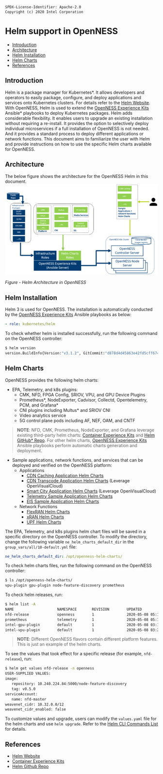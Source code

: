 ```text
SPDX-License-Identifier: Apache-2.0       
Copyright (c) 2020 Intel Corporation
```
# Helm support in OpenNESS

- [Introduction](#introduction)
- [Architecture](#architecture)
- [Helm Installation](#helm-installation)
- [Helm Charts](#helm-charts)
- [References](#references)

## Introduction
Helm is a package manager for Kubernetes\*. It allows developers and operators to easily package, configure, and deploy applications and services onto Kubernetes clusters. For details refer to the [Helm Website](https://helm.sh). With OpenNESS, Helm is used to extend the [OpenNESS Experience Kits](https://github.com/otcshare/openness-experience-kits) Ansible\* playbooks to deploy Kubernetes packages. Helm adds considerable flexibility. It enables users to upgrade an existing installation without requiring a re-install. It provides the option to selectively deploy individual microservices if a full installation of OpenNESS is not needed. And it provides a standard process to deploy different applications or network functions. This document aims to familiarize the user with Helm and provide instructions on how to use the specific Helm charts available for OpenNESS. 

## Architecture
The below figure shows the architecture for the OpenNESS Helm in this document.
![OpenNESS Helm](openness-helm-images/openness-helm-arch.png)

_Figure - Helm Architecture in OpenNESS_


## Helm Installation
Helm 3 is used for OpenNESS. The installation is automatically conducted by the [OpenNESS Experience Kits](https://github.com/otcshare/openness-experience-kits) Ansible playbooks as below:
   ```yaml
   - role: kubernetes/helm
   ```
To check whether helm is installed successfully, run the following command on the OpenNESS controller:
   ```bash
   $ helm version
   version.BuildInfo{Version:"v3.1.2", GitCommit:"d878d4d45863e42fd5cff6743294a11d28a9abce", GitTreeState:"clean", GoVersion:"go1.13.8"}
   ```
## Helm Charts   
OpenNESS provides the following helm charts: 
- EPA, Telemetry, and k8s plugins: 
  - CMK, NFD, FPGA Config, SRIOV, VPU, and GPU Device Plugins
  - Prometheus\*, NodeExporter, Cadvisor, Collectd, Opentelemetry, PCM, and Grafana\*
  - CNI plugins including Multus\* and SRIOV CNI
  - Video analytics service
  - 5G control plane pods including AF, NEF, OAM, and CNTF
> **NOTE**: NFD, CMK, Prometheus, NodeExporter, and Grafana leverage existing third-party helm charts: [Container Experience Kits](https://github.com/intel/container-experience-kits) and [Helm GitHub\* Repo](https://github.com/helm/charts). For other helm charts, [OpenNESS Experience Kits](https://github.com/otcshare/openness-experience-kits) Ansible playbooks perform automatic charts generation and deployment.

- Sample applications, network functions, and services that can be deployed and verified on the OpenNESS platform:
  - Applications
    - [CDN Caching Application Helm Charts](https://github.com/otcshare/edgeapps/tree/master/applications/cdn-caching)
    - [CDN Transcode Application Helm Charts](https://github.com/OpenVisualCloud/CDN-Transcode-Sample/tree/master/deployment/kubernetes/helm) (Leverage OpenVisualCloud) 
    - [Smart City Application Helm Charts](https://github.com/OpenVisualCloud/Smart-City-Sample/tree/master/deployment/kubernetes/helm) (Leverage OpenVisualCloud)
    - [Telemetry Sample Application Helm Charts](https://github.com/otcshare/edgeapps/tree/master/applications/telemetry-sample-app)
    - [EIS Sample Application Helm Charts](https://github.com/otcshare/edgeapps/tree/master/applications/eis-experience-kit)
  - Network Functions
    - [FlexRAN Helm Charts](https://github.com/otcshare/edgeapps/tree/master/network-functions/ran/charts/flexran)
    - [xRAN Helm Charts](https://github.com/otcshare/edgeapps/tree/master/network-functions/xran/helmcharts/xranchart)
    - [UPF Helm Charts](https://github.com/otcshare/edgeapps/tree/master/network-functions/core-network/charts/upf)

The EPA, Telemetry, and k8s plugins helm chart files will be saved in a specific directory on the OpenNESS controller. To modify the directory, change the following variable `ne_helm_charts_default_dir` in the `group_vars/all/10-default.yml` file:
   ```yaml
   ne_helm_charts_default_dir: /opt/openness-helm-charts/
   ```

To check helm charts files, run the following command on the OpenNESS controller:
   ```bash
   $ ls /opt/openness-helm-charts/
   vpu-plugin gpu-plugin node-feature-discovery prometheus
   ```

To check helm releases, run:
   ```bash
   $ helm list -A
   NAME                    NAMESPACE       REVISION        UPDATED                                 STATUS          CHART                                APP VERSION
   nfd-release             openness        1               2020-05-08 05:13:54.900713372 +0800 CST deployed        node-feature-discovery-0.5.0         0.5.0
   prometheus              telemetry       1               2020-05-08 05:12:09.346590474 +0800 CST deployed        prometheus-11.1.6                    2.16.0
   intel-gpu-plugin        default         1               2020-05-08 03:10:05.464149345 +0800 CST deployed        intel-gpu-plugin-0.1.0               0.17.0
   intel-vpu-plugin        default         1               2020-05-08 03:23:44.595413394 +0800 CST deployed        intel-vpu-plugin-0.1.0               0.17.0
   ```
> **NOTE**: Different OpenNESS flavors contain different platform features. This is just an example of the helm charts.

To see the values that took effect for a specific release (for example, `nfd-release`), run:
   ```bash
   $ helm get values nfd-release -n openness
   USER-SUPPLIED VALUES:
   image:
      repository: 10.240.224.84:5000/node-feature-discovery
      tag: v0.5.0
   serviceAccount:
      name: nfd-master
   weavenet_cidr: 10.32.0.0/12
   weavenet_cidr_enabled: false
   ```

To customize values and upgrade, users can modify the `values.yaml` file for the helm charts and use `helm upgrade`. Refer to the [Helm CLI Commands List](https://helm.sh/docs/helm/) for details.


## References
- [Helm Website](https://helm.sh)
- [Container Experience Kits](https://github.com/intel/container-experience-kits)
- [Helm Github Repo](https://github.com/helm/charts)
